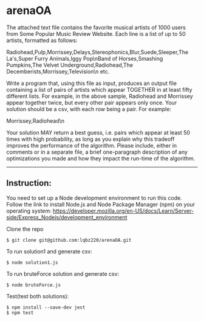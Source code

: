 # arenaOA

The attached text file contains the favorite musical artists of 1000 users from Some Popular Music Review Website. Each line is a list of up to 50 artists, formatted as follows:

Radiohead,Pulp,Morrissey,Delays,Stereophonics,Blur,Suede,Sleeper,The La's,Super Furry Animals,Iggy Pop\nBand of Horses,Smashing Pumpkins,The Velvet Underground,Radiohead,The Decemberists,Morrissey,Television\n etc.

Write a program that, using this file as input, produces an output file containing a list of pairs of artists which appear TOGETHER in at least fifty different lists. For example, in the above sample, Radiohead and Morrissey appear together twice, but every other pair appears only once. Your solution should be a csv, with each row being a pair. For example:

Morrissey,Radiohead\n

Your solution MAY return a best guess, i.e. pairs which appear at least 50 times with high probability, as long as you explain why this tradeoff improves the performance of the algorithm. Please include, either in comments or in a separate file, a brief one-paragraph description of any optimizations you made and how they impact the run-time of the algorithm.

------
## Instruction:
You need to set up a Node development environment to run this code. 
Follow the link to install Node.js and Node Package Manager (npm) on your operating system:
https://developer.mozilla.org/en-US/docs/Learn/Server-side/Express_Nodejs/development_environment 

Clone the repo 
```
$ git clone git@github.com:lqbz220/arenaOA.git 
```
To run solution1 and generate csv:
``` 
$ node solution1.js 
```

To run bruteForce solution and generate csv: 
```
$ node bruteForce.js 
```
Test(test both solutions):
```
$ npm install --save-dev jest
$ npm test
```
